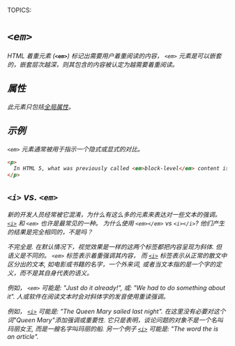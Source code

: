 TOPICS: <em>

# `<em>`

HTML 着重元素 (**`<em>`**) 标记出需要用户着重阅读的内容， `<em>` 元素是可以嵌套的，嵌套层次越深，则其包含的内容被认定为越需要着重阅读。

## 属性

此元素只包括[全局属性](/zh-hans/webfrontend/HTML_Global_Attributes)。

## 示例

`<em>` 元素通常被用于指示一个隐式或显式的对比。

```html
<p>
  In HTML 5, what was previously called <em>block-level</em> content is now called <em>flow</em> content.
</p>
```

## `<i>` vs. `<em>`

新的开发人员经常被它混淆，为什么有这么多的元素来表达对一些文本的强调。[`<i>`](/zh-hans/webfrontend/<i>) 和 `<em>` 也许是最常见的一种。
为什么使用 `<em></em>` vs `<i></i>`? 他们产生的结果是完全相同的，不是吗？

不完全是. 在默认情况下，视觉效果是一样的这两个标签都把内容呈现为斜体. 但语义是不同的。 `<em>` 标签表示着重强调其内容，
而 [`<i>`](/zh-hans/webfrontend/<i>) 标签表示从正常的散文中区分出的文本,
如电影或书籍的名字，一个外来词, 或者当文本指的是一个字的定义，而不是其自身代表的语义。

例如， `<em>` 可能是: "Just do it already!", 或: "We had to do something about it". 人或软件在阅读文本时会对斜体字的发音使用重读强调。

例如， [`<i>`](/zh-hans/webfrontend/<i>) 可能是: "The Queen Mary sailed last night".
在这里没有必要对这个词"Queen Mary"添加强调或重要性. 它只是表明，谈论问题的对象不是一个名叫玛丽女王, 而是一艘名字叫玛丽的船.
另一个例子 [`<i>`](/zh-hans/webfrontend/<i>) 可能是: "The word the is an article".
